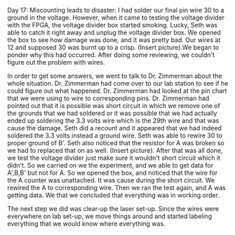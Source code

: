 Day 17:
Miscounting leads to disaster:
I had solder our final pin wire 30 to a ground in the voltage. However, when it came to testing the voltage divider with the FPGA, the voltage divider box started smoking. Lucky, Seth was able to catch it right away and unplug the voltage divider box. We opened the box to see how damage was done, and it was pretty bad. Our wires at 12 and supposed 30 was burnt up to a crisp. (Insert picture).We began to ponder why this had occurred. After doing some reviewing, we couldn't figure out the problem with wires. 



In order to get some answers, we went to talk to Dr. Zimmerman about the whole situation. Dr. Zimmerman had come over to our lab station to see if he could figure out what happened. Dr. Zimmerman had looked at the pin chart that we were using to wire to corresponding pins. Dr. Zimmerman had pointed out that it is possible was short circuit in which we remove one of the grounds that we had soldered or it was possible that we had actually ended up soldering the 3.3 volts wire which is the 29th wire and that was cause the damage. Seth did a recount and it appeared that we had indeed soldered the 3.3 volts instead a ground wire. Seth was able to rewire 30 to proper ground of B'. Seth also noticed that the resistor for A was broken so we had to replaced that on as well. (Insert picture). After that was all done, we test the voltage divider just make sure it wouldn't short circuit which it didn't. So we carried on we the experiment, and we able to get data for A',B,B' but not for A. So we opened the box, and noticed that the wire for the A counter was unattached. It was cause during the short circuit. We rewired the A to corresponding wire. Then we ran the test again, and A was getting data. We that we concluded that everything was in working order. 

The next step we did was clear-up the laser set-up. Since the wires were everywhere on lab set-up, we move things around and started labeling everything that we would know where everything was.